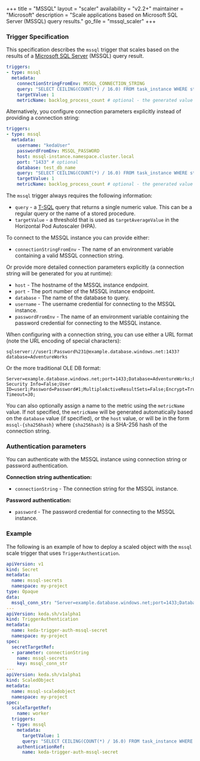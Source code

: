 +++
title = "MSSQL"
layout = "scaler"
availability = "v2.2+"
maintainer = "Microsoft"
description = "Scale applications based on Microsoft SQL Server (MSSQL) query results."
go_file = "mssql_scaler"
+++

### Trigger Specification

This specification describes the `mssql` trigger that scales based on the results of a [Microsoft SQL Server](https://www.microsoft.com/sql-server/) (MSSQL) query result.

```yaml
triggers:
- type: mssql
  metadata:
    connectionStringFromEnv: MSSQL_CONNECTION_STRING
    query: "SELECT CEILING(COUNT(*) / 16.0) FROM task_instance WHERE state='running' OR state='queued'"
    targetValue: 1
    metricName: backlog_process_count # optional - the generated value would be `mssql-{sha256hash}`
```

Alternatively, you configure connection parameters explicitly instead of providing a connection string:

```yaml
triggers:
- type: mssql
  metadata:
    username: "kedaUser"
    passwordFromEnv: MSSQL_PASSWORD
    host: mssql-instance.namespace.cluster.local
    port: "1433" # optional
    database: test_db_name
    query: "SELECT CEILING(COUNT(*) / 16.0) FROM task_instance WHERE state='running' OR state='queued'"
    targetValue: 1
    metricName: backlog_process_count # optional - the generated value would be `mssql-test_db_name`
```

The `mssql` trigger always requires the following information:

- `query` - a [T-SQL](https://docs.microsoft.com/sql/t-sql/language-reference) query that returns a single numeric value. This can be a regular query or the name of a stored procedure.
- `targetValue` - a threshold that is used as `targetAverageValue` in the Horizontal Pod Autoscaler (HPA).

To connect to the MSSQL instance you can provide either:

- `connectionStringFromEnv` - The name of an environment variable containing a valid MSSQL connection string.

Or provide more detailed connection parameters explicitly (a connection string will be generated for you at runtime):

- `host` - The hostname of the MSSQL instance endpoint.
- `port` - The port number of the MSSQL instance endpoint.
- `database` - The name of the database to query.
- `username` - The username credential for connecting to the MSSQL instance.
- `passwordFromEnv` - The name of an environment variable containing the password credential for connecting to the MSSQL instance.

When configuring with a connection string, you can use either a URL format (note the URL encoding of special characters):

```
sqlserver://user1:Password%231@example.database.windows.net:1433?database=AdventureWorks
```

Or the more traditional OLE DB format:

```
Server=example.database.windows.net;port=1433;Database=AdventureWorks;Persist Security Info=False;User ID=user1;Password=Password#1;MultipleActiveResultSets=False;Encrypt=True;TrustServerCertificate=False;Connection Timeout=30;
```

You can also optionally assign a name to the metric using the `metricName` value. If not specified, the `metricName` will be generated automatically based on the `database` value (if specified), or the `host` value, or will be in the form `mssql-{sha256hash}` where `{sha256hash}` is a SHA-256 hash of the connection string.

### Authentication parameters

You can authenticate with the MSSQL instance using connection string or password authentication.

**Connection string authentication:**

- `connectionString` - The connection string for the MSSQL instance.

**Password authentication:**

- `password` - The password credential for connecting to the MSSQL instance.

### Example

The following is an example of how to deploy a scaled object with the `mssql` scale trigger that uses `TriggerAuthentication`.

```yaml
apiVersion: v1
kind: Secret
metadata:
  name: mssql-secrets
  namespace: my-project
type: Opaque
data:
  mssql_conn_str: "Server=example.database.windows.net;port=1433;Database=AdventureWorks;Persist Security Info=False;User ID=user1;Password=Password#1;Encrypt=True;TrustServerCertificate=False;"
---
apiVersion: keda.sh/v1alpha1
kind: TriggerAuthentication
metadata:
  name: keda-trigger-auth-mssql-secret
  namespace: my-project
spec:
  secretTargetRef:
  - parameter: connectionString
    name: mssql-secrets
    key: mssql_conn_str
---
apiVersion: keda.sh/v1alpha1
kind: ScaledObject
metadata:
  name: mssql-scaledobject
  namespace: my-project
spec:
  scaleTargetRef:
    name: worker
  triggers:
  - type: mssql
    metadata:
      targetValue: 1
      query: "SELECT CEILING(COUNT(*) / 16.0) FROM task_instance WHERE state='running' OR state='queued'"
    authenticationRef:
      name: keda-trigger-auth-mssql-secret
```
